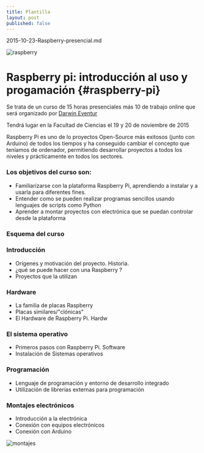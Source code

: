 ```yaml
---
title: Plantilla
layout: post
published: false
---
```

2015-10-23-Raspberry-presencial.md


![raspberry](https://www.raspberrypi.org/wp-content/uploads/2015/08/raspberry-pi-logo.png)

[](#raspberry-pi)Raspberry pi: introducción al uso y progamación {#raspberry-pi}
================================================================

Se trata de un curso de 15 horas presenciales más 10 de trabajo online que será organizado por [Darwin Eventur](http://www.darwineventur.com)

Tendrá lugar en la Facultad de Ciencias el 19 y 20 de noviembre de 2015

Raspberry Pi es uno de lo proyectos Open-Source más exitosos (junto con Arduino) de todos los tiempos y ha conseguido cambiar el concepto que teníamos de ordenador, permitiendo desarrollar proyectos a todos los niveles y prácticamente en todos los sectores.

### Los objetivos del curso son: 

* Familiarizarse con la plataforma Raspberry Pi, aprendiendo a instalar y a usarla para diferentes fines. 
* Entender como se pueden realizar programas sencillos usando lenguajes de scripts como Python 
* Aprender a montar proyectos con electrónica que se puedan controlar desde la plataforma


### Esquema del curso

### Introducción
- Orígenes y motivación del proyecto. Historia.
- ¿qué se puede hacer con una Raspberry ?
- Proyectos que la utilizan
### Hardware
- La familia de placas Raspberry
- Placas similares/"clónicas"
- El Hardware de Raspberry Pi. Hardw
### El sistema operativo
- Primeros pasos con Raspberry Pi. Software
- Instalación de Sistemas operativos
### Programación
- Lenguaje de programación y entorno de desarrollo integrado
- Utilización de librerías externas para programación
### Montajes electrónicos
- Introducción a la electrónica
- Conexión con equipos electrónicos
- Conexión con Arduino

![montajes](https://lh3.googleusercontent.com/Z_V04R5W4n0PkocOnDPFFetrM8m0Nvr2v0VjYkj-CujOpHyXSpaHco7KiD6nLbPqdYPCkHTluw7vjgI12ThLtitJUGC4pYxPuu5hLfjBJhCxtFRZxzLlqG2dexEYZyus-WyG23XkNa3qdbVGr0Ym0Vy3eTS6-knkFOF---QH4BUvuphcI5EGGINYtpvYtFQddbdl9pEwS0O2Ywivnk2pj7zqYl03swxZqdZXyOgDiTtD2rbrE34H7PdWFua_EWc8dVbNjF3nSO8ftkLz4rnVxDrHSBdGpBqei8fOFh-t61bBnM8K2TRrXpQMaJ77rLdtVZX9Pzr6QS95pFessww7ADXyT_zMzYMXheuWlh7tDNwDJcmBs983x4ylHZWCTZfLxxz6kjdZHjZcz-QklX4uoskPVVRnBkcv6A5jxVtwOv0RinO6v3wf8b0YN40tSa3qhvUsdwacOtBmQcECE5w64hz61QkGwQ1UNNJQWiPq5FPzGS9S08azco1KonVIj_bE0dz1qnkw5YvDkwR-GeW-i7tH-BLFqmT4bICJYVPmuVE=w1564-h940-no)


 
